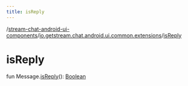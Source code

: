 ```yaml
---
title: isReply
---
```

/[stream-chat-android-ui-components](../index.md)/[io.getstream.chat.android.ui.common.extensions](index.md)/[isReply](isReply.md)  
  
  
  
# isReply  
fun Message.[isReply](isReply.md)(): [Boolean](https://kotlinlang.org/api/latest/jvm/stdlib/kotlin/-boolean/index.html)
